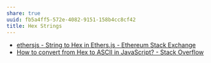 ```yaml
---
share: true
uuid: fb5a4ff5-572e-4082-9151-158b4cc8cf42
title: Hex Strings
---
```

* [ethersjs - String to Hex in Ethers.js - Ethereum Stack Exchange](https://ethereum.stackexchange.com/questions/96884/string-to-hex-in-ethers-js)
* [How to convert from Hex to ASCII in JavaScript? - Stack Overflow](https://stackoverflow.com/questions/3745666/how-to-convert-from-hex-to-ascii-in-javascript)